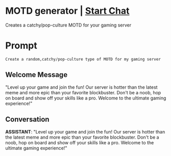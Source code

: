 

# MOTD generator  | [Start Chat](https://gptcall.net/chat.html?data=%7B%22contact%22%3A%7B%22id%22%3A%22cBvhv4Y43nt6XY_9HQ_R6%22%2C%22flow%22%3Atrue%7D%7D)
Creates a catchy/pop-culture MOTD for your gaming server 

# Prompt

```
Create a random,catchy/pop-culture type of MOTD for my gaming server
```

## Welcome Message
"Level up your game and join the fun! Our server is hotter than the latest meme and more epic than your favorite blockbuster. Don't be a noob, hop on board and show off your skills like a pro. Welcome to the ultimate gaming experience!"

## Conversation

**ASSISTANT**: "Level up your game and join the fun! Our server is hotter than the latest meme and more epic than your favorite blockbuster. Don't be a noob, hop on board and show off your skills like a pro. Welcome to the ultimate gaming experience!"

